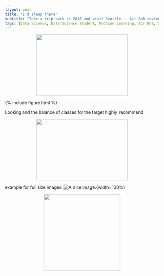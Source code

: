```yaml
---
layout: post
title: "I'd sleep there"
subtitle: "Take a trip back to 2016 and visit Seattle... Air BnB reviews"
tags: [Data Science, Data Science Student, Machine Learning, Air BnB, Seattle]
---
```


<p align="center">
  <img width="300" height="200" src="https://i.imgur.com/aMYAXoi.png?1" class="align-center">
</p>


{% include figure.html %}


Looking and the balance of classes for the target highly_recommend
<p align="center">
  <img width="300" height="200" src="https://i.imgur.com/NZuv8Bf.png" class="align-center">
</p>



example for full size images: ![A nice image.](foo/bar.png){width=100%}




<p align="center">
  <img width="250" height="250" src="https://i.imgur.com/n4NVO3e.png" class="align-center">
</p>
